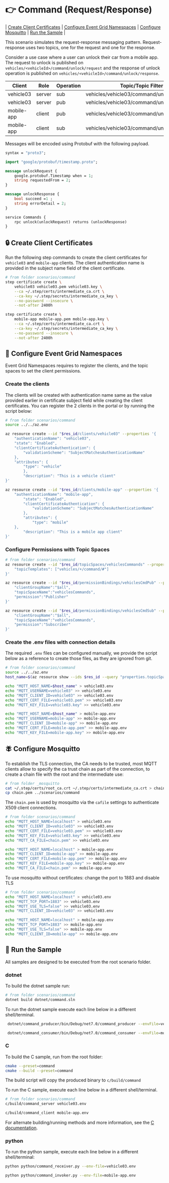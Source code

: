 #  :point_right: Command (Request/Response)

| [Create Client Certificates](#lock-create-client-certificates) | [Configure Event Grid Namespaces](#triangular_ruler-configure-event-grid-namespaces) | [Configure Mosquitto](#fly-configure-mosquitto) | [Run the Sample](#game_die-run-the-sample) |

This scenario simulates the request-response messaging pattern. Request-response uses two topics, one for the request and one for the response.

Consider a use case where a user can unlock their car from a mobile app. The request to unlock is published on `vehicles/<vehicleId>/command/unlock/request` and the response of unlock operation is published on `vehicles/<vehicleId>/command/unlock/response`.

|Client|Role|Operation|Topic/Topic Filter|
|------|----|---------|------------------|
|vehicle03|server|sub|vehicles/vehicle03/command/unlock/request|
|vehicle03|server|pub|vehicles/vehicle03/command/unlock/response|
|mobile-app|client|pub|vehicles/vehicle03/command/unlock/request|
|mobile-app|client|sub|vehicles/vehicle03/command/unlock/response|

Messages will be encoded using Protobuf with the following payload.

```proto
syntax = "proto3";

import "google/protobuf/timestamp.proto";

message unlockRequest {
    google.protobuf.Timestamp when = 1;
    string requestedFrom = 2;
}

message unlockResponse {
    bool succeed =1 ;
    string errorDetail = 2;
}

service Commands {
	rpc unlock(unlockRequest) returns (unlockResponse)
}
```

## :lock: Create Client Certificates

Run the following step commands to create the client certificates for `vehicle03` and `mobile-app` clients.  The client authentication name is provided in the subject name field of the client certificate.

```bash
# from folder scenarios/command
step certificate create \
    vehicle03 vehicle03.pem vehicle03.key \
    --ca ~/.step/certs/intermediate_ca.crt \
    --ca-key ~/.step/secrets/intermediate_ca_key \
    --no-password --insecure \
    --not-after 2400h

step certificate create \
    mobile-app mobile-app.pem mobile-app.key \
    --ca ~/.step/certs/intermediate_ca.crt \
    --ca-key ~/.step/secrets/intermediate_ca_key \
    --no-password --insecure \
    --not-after 2400h

```

## :triangular_ruler: Configure Event Grid Namespaces

Event Grid Namespaces requires to register the clients, and the topic spaces to set the client permissions.

### Create the clients

The clients will be created with authentication name same as the value provided earlier in certificate subject field while creating the client certificates.  You can register the 2 clients in the portal or by running the script below:

```bash
# from folder scenarios/command
source ../../az.env

az resource create --id "$res_id/clients/vehicle03" --properties '{
	"authenticationName": "vehicle03",
	"state": "Enabled",
	"clientCertificateAuthentication": {
	    "validationScheme": "SubjectMatchesAuthenticationName"
	},
	"attributes": {
	    "type": "vehicle"
    	},
    	"description": "This is a vehicle client"
}'

az resource create --id "$res_id/clients/mobile-app" --properties '{
	"authenticationName": "mobile-app",
        "state": "Enabled",
        "clientCertificateAuthentication": {
            "validationScheme": "SubjectMatchesAuthenticationName"
        },
        "attributes": {
            "type": "mobile"
   	},
    	"description": "This is a mobile app client"
}'

```

### Configure Permissions with Topic Spaces

```bash
# from folder scenarios/command
az resource create --id "$res_id/topicSpaces/vehiclesCommands" --properties '{
    "topicTemplates": ["vehicles/+/command/#"]
}'

az resource create --id "$res_id/permissionBindings/vehiclesCmdPub" --properties '{
    "clientGroupName":"$all",
    "topicSpaceName":"vehiclesCommands",
    "permission":"Publisher"
}'

az resource create --id "$res_id/permissionBindings/vehiclesCmdSub" --properties '{
    "clientGroupName":"$all",
    "topicSpaceName":"vehiclesCommands",
    "permission":"Subscriber"
}'
```

### Create the .env files with connection details

The required `.env` files can be configured manually, we provide the script below as a reference to create those files, as they are ignored from git.

```bash
# from folder scenarios/command
source ../../az.env
host_name=$(az resource show --ids $res_id --query "properties.topicSpacesConfiguration.hostname" -o tsv)

echo "MQTT_HOST_NAME=$host_name" > vehicle03.env
echo "MQTT_USERNAME=vehicle03" >> vehicle03.env
echo "MQTT_CLIENT_ID=vehicle03" >> vehicle03.env
echo "MQTT_CERT_FILE=vehicle03.pem" >> vehicle03.env
echo "MQTT_KEY_FILE=vehicle03.key" >> vehicle03.env

echo "MQTT_HOST_NAME=$host_name" > mobile-app.env
echo "MQTT_USERNAME=mobile-app" >> mobile-app.env
echo "MQTT_CLIENT_ID=mobile-app" >> mobile-app.env
echo "MQTT_CERT_FILE=mobile-app.pem" >> mobile-app.env
echo "MQTT_KEY_FILE=mobile-app.key" >> mobile-app.env
```

## :fly: Configure Mosquitto

To establish the TLS connection, the CA needs to be trusted, most MQTT clients allow to specify the ca trust chain as part of the connection, to create a chain file with the root and the intermediate use:

```bash
# from folder _mosquitto
cat ~/.step/certs/root_ca.crt ~/.step/certs/intermediate_ca.crt > chain.pem
cp chain.pem ../scenarios/command
```
The `chain.pem` is used by mosquitto via the `cafile` settings to authenticate X509 client connections.

```bash
# from folder scenarios/command
echo "MQTT_HOST_NAME=localhost" > vehicle03.env
echo "MQTT_CLIENT_ID=vehicle03" >> vehicle03.env
echo "MQTT_CERT_FILE=vehicle03.pem" >> vehicle03.env
echo "MQTT_KEY_FILE=vehicle03.key" >> vehicle03.env
echo "MQTT_CA_FILE=chain.pem" >> vehicle03.env

echo "MQTT_HOST_NAME=localhost" > mobile-app.env
echo "MQTT_CLIENT_ID=mobile-app" >> mobile-app.env
echo "MQTT_CERT_FILE=mobile-app.pem" >> mobile-app.env
echo "MQTT_KEY_FILE=mobile-app.key" >> mobile-app.env
echo "MQTT_CA_FILE=chain.pem" >> mobile-app.env

```

To use mosquitto without certificates: change the port to 1883 and disable TLS

```bash
# from folder scenarios/command
echo "MQTT_HOST_NAME=localhost" > vehicle03.env
echo "MQTT_TCP_PORT=1883" >> vehicle03.env
echo "MQTT_USE_TLS=false" >> vehicle03.env
echo "MQTT_CLIENT_ID=vehicle03" >> vehicle03.env

echo "MQTT_HOST_NAME=localhost" > mobile-app.env
echo "MQTT_TCP_PORT=1883" >> mobile-app.env
echo "MQTT_USE_TLS=false" >> mobile-app.env
echo "MQTT_CLIENT_ID=mobile-app" >> mobile-app.env
```

## :game_die: Run the Sample

All samples are designed to be executed from the root scenario folder.

### dotnet

To build the dotnet sample run:

```bash
# from folder scenarios/command
dotnet build dotnet/command.sln 
```

To run the dotnet sample execute each line below in a different shell/terminal.

```bash
 dotnet/command_producer/bin/Debug/net7.0/command_producer --envFile=vehicle03.env
```
```bash
 dotnet/command_consumer/bin/Debug/net7.0/command_consumer --envFile=mobile-app.env
```

### C

To build the C sample, run from the root folder:

```bash
cmake --preset=command
cmake --build --preset=command
```

The build script will copy the produced binary to `c/build/command`

To run the C sample, execute each line below in a different shell/terminal.

```bash
# from folder scenarios/command
c/build/command_server vehicle03.env
```
```bash
c/build/command_client mobile-app.env
```

For alternate building/running methods and more information, see the [C documentation](../../mqttclients/c/README.md).


### python

To run the python sample, execute each line below in a different shell/terminal:

```bash
python python/command_receiver.py --env-file=vehicle03.env
```
```bash
python python/command_invoker.py --env-file=mobile-app.env
```
